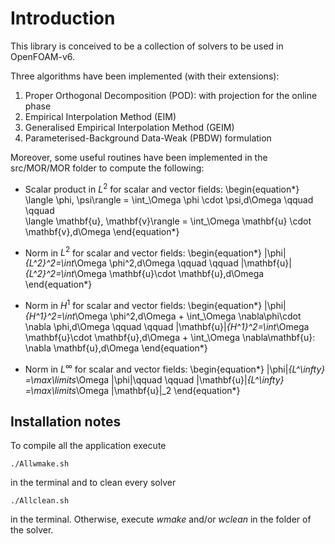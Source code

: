 # Introduction

This library is conceived to be a collection of solvers to be used in OpenFOAM-v6.

Three algorithms have been implemented (with their extensions):

1. Proper Orthogonal Decomposition (POD): with projection for the online phase
2. Empirical Interpolation Method (EIM)
3. Generalised Empirical Interpolation Method (GEIM)
4. Parameterised-Background Data-Weak (PBDW) formulation

Moreover, some useful routines have been implemented in the src/MOR/MOR folder to compute the following:

- Scalar product in $L^2$ for scalar and vector fields:
\begin{equation*}
\langle \phi, \psi\rangle = \int_\Omega \phi \cdot \psi\,d\Omega \qquad \qquad  
\langle \mathbf{u}, \mathbf{v}\rangle = \int_\Omega  \mathbf{u} \cdot \mathbf{v}\,d\Omega
\end{equation*}

- Norm in $L^2$ for scalar and vector fields:
\begin{equation*}
\|\phi\|_{L^2}^2=\int_\Omega \phi^2\,d\Omega \qquad \qquad 
\|\mathbf{u}\|_{L^2}^2=\int_\Omega \mathbf{u}\cdot \mathbf{u}\,d\Omega
\end{equation*}

- Norm in $H^1$ for scalar and vector fields:
\begin{equation*}
\|\phi\|_{H^1}^2=\int_\Omega \phi^2\,d\Omega  + \int_\Omega \nabla\phi\cdot \nabla \phi\,d\Omega \qquad \qquad 
\|\mathbf{u}\|_{H^1}^2=\int_\Omega \mathbf{u}\cdot \mathbf{u}\,d\Omega  + \int_\Omega \nabla\mathbf{u}: \nabla \mathbf{u}\,d\Omega
\end{equation*}

- Norm in $L^\infty$ for scalar and vector fields:
\begin{equation*}
\|\phi\|_{L^\infty} =\max\limits_\Omega |\phi|\qquad \qquad 
\|\mathbf{u}\|_{L^\infty} =\max\limits_\Omega \|\mathbf{u}\|_2
\end{equation*}

## Installation notes

To compile all the application execute
```console
./Allwmake.sh
``` 
in the terminal and to clean every solver
```console
./Allclean.sh
```
in the terminal. Otherwise, execute *wmake* and/or *wclean* in the folder of the solver.